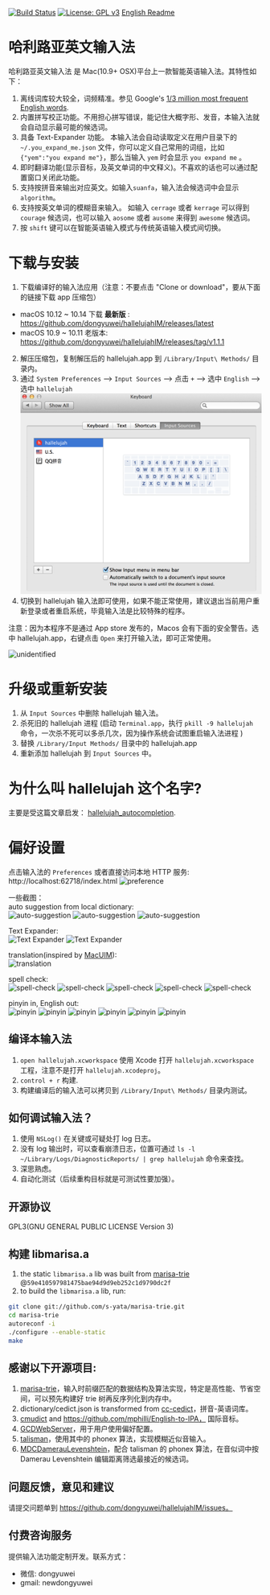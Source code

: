 [![Build Status](https://travis-ci.com/dongyuwei/hallelujahIM.svg?branch=master)](https://travis-ci.com/dongyuwei/hallelujahIM)
[![License: GPL v3](https://img.shields.io/badge/License-GPL%20v3-blue.svg)](http://www.gnu.org/licenses/gpl-3.0)
[English Readme](https://github.com/dongyuwei/hallelujahIM/blob/master/README-En.md)

# 哈利路亚英文输入法

哈利路亚英文输入法 是 Mac(10.9+ OSX)平台上一款智能英语输入法。其特性如下：

1. 离线词库较大较全，词频精准。参见 Google's [1/3 million most frequent English words](http://norvig.com/ngrams/count_1w.txt).
2. 内置拼写校正功能。不用担心拼写错误，能记住大概字形、发音，本输入法就会自动显示最可能的候选词。
3. 具备 Text-Expander 功能。 本输入法会自动读取定义在用户目录下的`~/.you_expand_me.json` 文件，你可以定义自己常用的词组，比如 `{"yem":"you expand me"}`，那么当输入 `yem` 时会显示 `you expand me` 。
4. 即时翻译功能(显示音标，及英文单词的中文释义)。不喜欢的话也可以通过配置窗口关闭此功能。
5. 支持按拼音来输出对应英文。如输入`suanfa`，输入法会候选词中会显示 `algorithm`。
6. 支持按英文单词的模糊音来输入。 如输入 `cerrage` 或者 `kerrage` 可以得到 `courage` 候选词，也可以输入 `aosome` 或者 `ausome` 来得到 `awesome` 候选词。
7. 按 `shift` 键可以在智能英语输入模式与传统英语输入模式间切换。

# 下载与安装

1. 下载编译好的输入法应用（注意：不要点击 "Clone or download"，要从下面的链接下载 app 压缩包）

- macOS 10.12 ~ 10.14 下载 **最新版** : https://github.com/dongyuwei/hallelujahIM/releases/latest
- macOS 10.9 ~ 10.11 老版本: https://github.com/dongyuwei/hallelujahIM/releases/tag/v1.1.1

2. 解压压缩包，复制解压后的 hallelujah.app 到 `/Library/Input\ Methods/` 目录内。
3. 通过 `System Preferences` --> `Input Sources` --> 点击 `+` --> 选中 `English` --> 选中 `hallelujah`
   ![setup](https://github.com/dongyuwei/NumberInput_IMKit_Sample/blob/master/object-c/hallelujahIM/snapshots/setup.png?raw=true)
4. 切换到 hallelujah 输入法即可使用，如果不能正常使用，建议退出当前用户重新登录或者重启系统，毕竟输入法是比较特殊的程序。

注意：因为本程序不是通过 App store 发布的，Macos 会有下面的安全警告。选中 hallelujah.app，右键点击 `Open` 来打开输入法，即可正常使用。

![unidentified](https://github.com/dongyuwei/hallelujahIM/blob/master/snapshots/unidentified.png?raw=true)

# 升级或重新安装

1. 从 `Input Sources` 中删除 hallelujah 输入法。
2. 杀死旧的 hallelujah 进程 (启动 `Terminal.app`，执行 `pkill -9 hallelujah` 命令，一次杀不死可以多杀几次，因为操作系统会试图重启输入法进程 )
3. 替换 `/Library/Input Methods/` 目录中的 hallelujah.app
4. 重新添加 hallelujah 到 `Input Sources` 中。

# 为什么叫 hallelujah 这个名字?

主要是受这篇文章启发： [hallelujah_autocompletion](https://daringfireball.net/2006/10/hallelujah_autocompletion).

# 偏好设置

点击输入法的 `Preferences` 或者直接访问本地 HTTP 服务: http://localhost:62718/index.html
![preference](https://github.com/dongyuwei/hallelujahIM/blob/master/snapshots/preference.png)

一些截图：<br/>
auto suggestion from local dictionary:<br/>
![auto-suggestion](https://github.com/dongyuwei/hallelujahIM/blob/master/snapshots/suggestions.png)
![auto-suggestion](https://github.com/dongyuwei/hallelujahIM/blob/master/snapshots/suggestions2.png)
![auto-suggestion](https://github.com/dongyuwei/hallelujahIM/blob/master/snapshots/suggestions3.png)

Text Expander: <br/>
![Text Expander](https://github.com/dongyuwei/hallelujahIM/blob/textExpander/snapshots/text_expander1.png)
![Text Expander](https://github.com/dongyuwei/hallelujahIM/blob/textExpander/snapshots/text_expander2.png)

translation(inspired by [MacUIM](https://github.com/uim/uim/wiki/WhatsUim)):<br/>
![translation](https://github.com/dongyuwei/hallelujahIM/blob/master/snapshots/translation.png)

spell check:<br/>
![spell-check](https://github.com/dongyuwei/hallelujahIM/blob/master/snapshots/check.png)
![spell-check](https://github.com/dongyuwei/hallelujahIM/blob/master/snapshots/check2.png)
![spell-check](https://github.com/dongyuwei/hallelujahIM/blob/master/snapshots/check3.png)
![spell-check](https://github.com/dongyuwei/hallelujahIM/blob/master/snapshots/check4.png)
![spell-check](https://github.com/dongyuwei/hallelujahIM/blob/master/snapshots/check5.png)

pinyin in, English out: <br/>
![pinyin](https://github.com/dongyuwei/hallelujahIM/blob/master/snapshots/gaoji.png)
![pinyin](https://github.com/dongyuwei/hallelujahIM/blob/master/snapshots/binmayong.png)
![pinyin](https://github.com/dongyuwei/hallelujahIM/blob/master/snapshots/kexikehe.png)
![pinyin](https://github.com/dongyuwei/hallelujahIM/blob/master/snapshots/laozi.png)
![pinyin](https://github.com/dongyuwei/hallelujahIM/blob/master/snapshots/roujiamo.png)
![pinyin](https://github.com/dongyuwei/hallelujahIM/blob/master/snapshots/xiangbudao.png)

## 编译本输入法

1. `open hallelujah.xcworkspace` 使用 Xcode 打开 `hallelujah.xcworkspace` 工程，注意不是打开 `hallelujah.xcodeproj`。
2. `control + r` 构建.
3. 构建编译后的输入法可以拷贝到 `/Library/Input\ Methods/` 目录内测试。

## 如何调试输入法？

1. 使用 `NSLog()` 在关键或可疑处打 log 日志。
2. 没有 log 输出时，可以查看崩溃日志，位置可通过 `ls -l ~/Library/Logs/DiagnosticReports/ | grep hallelujah` 命令来查找。
3. 深思熟虑。
4. 自动化测试（后续重构目标就是可测试性要加强）。

## 开源协议

GPL3(GNU GENERAL PUBLIC LICENSE Version 3)

## 构建 libmarisa.a

1. the static `libmarisa.a` lib was built from [marisa-trie](https://github.com/s-yata/marisa-trie) @`59e410597981475bae94d9d9eb252c1d9790dc2f`
2. to build the `libmarisa.a` lib, run:

```bash
git clone git://github.com/s-yata/marisa-trie.git
cd marisa-trie
autoreconf -i
./configure --enable-static
make
```

## 感谢以下开源项目:

1. [marisa-trie](https://github.com/s-yata/marisa-trie)，输入时前缀匹配的数据结构及算法实现，特定是高性能、节省空间，可以预先构建好 trie 树再反序列化到内存中。
2. dictionary/cedict.json is transformed from [cc-cedict](https://cc-cedict.org/wiki/)，拼音-英语词库。
3. [cmudict](http://www.speech.cs.cmu.edu/cgi-bin/cmudict) and https://github.com/mphilli/English-to-IPA， 国际音标。
4. [GCDWebServer](https://github.com/swisspol/GCDWebServer)，用于用户使用偏好配置。
5. [talisman](https://github.com/Yomguithereal/talisman)，使用其中的 phonex 算法，实现模糊近似音输入。
6. [MDCDamerauLevenshtein](https://github.com/modocache/MDCDamerauLevenshtein)，配合 talisman 的 phonex 算法，在音似词中按 Damerau Levenshtein 编辑距离筛选最接近的候选词。

## 问题反馈，意见和建议

请提交问题单到 https://github.com/dongyuwei/hallelujahIM/issues。

## 付费咨询服务

提供输入法功能定制开发。联系方式：

- 微信: dongyuwei
- gmail: newdongyuwei
